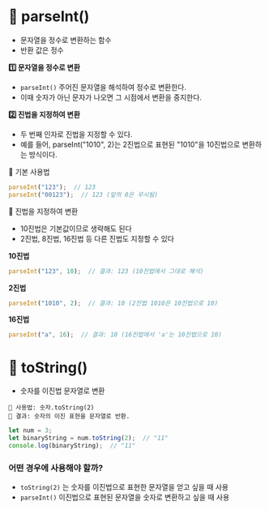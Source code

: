 # 🚀 parseInt()

- 문자열을 정수로 변환하는 함수
- 반환 값은 정수

**1️⃣ 문자열을 정수로 변환**

- `parseInt()` 주어진 문자열을 해석하여 정수로 변환한다.
-  이때 숫자가 아닌 문자가 나오면 그 시점에서 변환을 중지한다.

**2️⃣ 진법을 지정하여 변환**

- 두 번째 인자로 진법을 지정할 수 있다.
- 예를 들어, parseInt("1010", 2)는 2진법으로 표현된 "1010"을 10진법으로 변환하는 방식이다.

📍 기본 사용법
```js
parseInt("123");  // 123
parseInt("00123");  // 123 (앞의 0은 무시됨)
```

📍 진법을 지정하여 변환
- 10진법은 기본값이므로 생략해도 된다
- 2진법, 8진법, 16진법 등 다른 진법도 지정할 수 있다

**10진법**

```js
parseInt("123", 10);  // 결과: 123 (10진법에서 그대로 해석)
```
**2진법**

```js
parseInt("1010", 2);  // 결과: 10 (2진법 1010은 10진법으로 10)
```

**16진법**

```js
parseInt("a", 16);  // 결과: 10 (16진법에서 'a'는 10진법으로 10)
```

# 🚀 toString()

- 숫자를 이진법 문자열로 변환 <br />

```
📍 사용법: 숫자.toString(2)
📍 결과: 숫자의 이진 표현을 문자열로 반환.
```
```js
let num = 3;
let binaryString = num.toString(2);  // "11"
console.log(binaryString);  // "11"
```

### 어떤 경우에 사용해야 할까?
- `toString(2)` 는 숫자를 이진법으로 표현한 문자열을 얻고 싶을 때 사용<br />
- `parseInt()` 이진법으로 표현된 문자열을 숫자로 변환하고 싶을 때 사용
